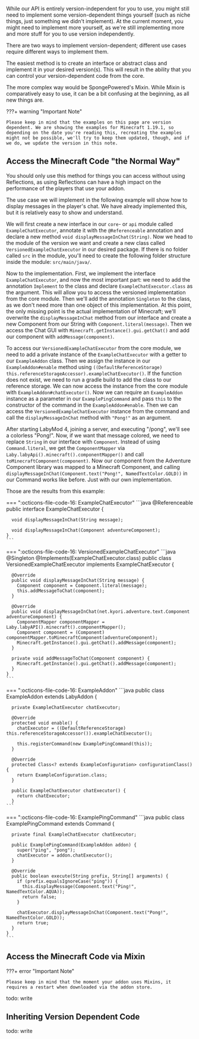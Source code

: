 While our API is entirely version-independent for you to use, you might still need to implement some version-dependent
things yourself (such as niche things, just something we didn't implement). At the current moment, you might need to
implement more yourself, as we're still implementing more and more stuff for you to use version independently.

There are two ways to implement version-dependent; different use cases require different ways to implement them.

The easiest method is to create an interface or abstract class and implement it in your desired version(s). This will
result in the ability that you can control your version-dependent code from the core.

The more complex way would be SpongePowered's Mixin. While Mixin is comparatively easy to use, it can be a bit confusing
at the beginning, as all new things are.

???+ warning "Important Note"

    Please keep in mind that the examples on this page are version dependent. We are showing the examples for Minecraft 1.19.1, so depending on the date you're reading this, recreating the examples might not be possible, we'll try to keep them updated, though, and if we do, we update the version in this note.

## Access the Minecraft Code "the Normal Way"
You should only use this method for things you can access without using Reflections, as using Reflections can have a
high impact on the performance of the players that use your addon.

The use case we will implement in the following example will show how to display messages in the player's chat. We have
already implemented this, but it is relatively easy to show and understand.

We will first create a new interface in our `core`- or `api` module called `ExampleChatExecutor`, annotate it with the `@Referenceable` annotation and declare a new
method `void displayMessageInChat(String)`. Now we head to the module of the version we want and create a new class
called `VersionedExampleChatExecutor` in our desired package. If there is no folder called `src` in the module, you'll
need to create the following folder structure inside the module: `src/main/java/`.

Now to the implementation. First, we implement the interface `ExampleChatExecutor`, and now the most important part: we
need to add the annotation `Implement` to the class and declare `ExampleChatExecutor.class` as the argument. This will
allow you to access the versioned implementation from the core module. Then we'll add the annotation `Singleton` to the
class, as we don't need more than one object of this implementation. At this point, the only missing point is the actual
implementation of Minecraft; we'll overwrite the `displayMessageInChat` method from our interface and create a new
Component from our String with `Component.literal(message)`. Then we access the Chat GUI
with `Minecraft.getInstance().gui.getChat()` and add our component with `addMessage(component)`.

To access our `VersionedExampleChatExecutor` from the core module, we need to add a private instance of the `ExampleChatExecutor` with a getter to our `ExampleAddon` class. Then we assign the instance in our `ExampleAddon#enable` method using `((DefaultReferenceStorage) this.referenceStorageAccessor).exampleChatExecutor()`. If the function does not exist, we need to run a gradle build to add the class to our reference storage. We can now access the instance from the core module with `ExampleAddon#chatExecutor()`. Now we can require an `ExampleAddon` instance as a parameter in our `ExamplePingCommand` and pass `this` to the constructor of the command in the `ExampleAddon#enable`. Then we can access the `VersionedExampleChatExecutor` instance from the command and call the `displayMessageInChat` method with `"Pong!"` as an argument.

After starting LabyMod 4, joining a server, and executing "/pong", we'll see a colorless "Pong!". Now, if we want that
message colored, we need to replace `String` in our interface with `Component`. Instead of using `Command.literal`, we
get the `ComponentMapper` via `Laby.labyApi().minecraft().componentMapper()` and call `toMinecraftComponent(component)`.
Now our component from the Adventure Component library was mapped to a Minecraft Component, and
calling `displayMessageInChat(Component.text("Pong!", NamedTextColor.GOLD))` in our Command works like before. Just with
our own implementation.

Those are the results from this example:

=== ":octicons-file-code-16: ExampleChatExecutor"
    ```java
    @Referenceable
    public interface ExampleChatExecutor {
    
      void displayMessageInChat(String message);
    
      void displayMessageInChat(Component adventureComponent);
    }
    ```

=== ":octicons-file-code-16: VersionedExampleChatExecutor"
    ```java
    @Singleton
    @Implements(ExampleChatExecutor.class)
    public class VersionedExampleChatExecutor implements ExampleChatExecutor {
    
      @Override
      public void displayMessageInChat(String message) {
        Component component = Component.literal(message);
        this.addMessageToChat(component);
      }
    
      @Override
      public void displayMessageInChat(net.kyori.adventure.text.Component adventureComponent) {
        ComponentMapper componentMapper = Laby.labyAPI().minecraft().componentMapper();
        Component component = (Component) componentMapper.toMinecraftComponent(adventureComponent);
        Minecraft.getInstance().gui.getChat().addMessage(component);
      }
    
      private void addMessageToChat(Component component) {
        Minecraft.getInstance().gui.getChat().addMessage(component);
      }
    }
    ```

=== ":octicons-file-code-16: ExampleAddon"
    ```java
    public class ExampleAddon extends LabyAddon<ExampleConfiguration> {
    
      private ExampleChatExecutor chatExecutor;

      @Override
      protected void enable() {
        chatExecutor = ((DefaultReferenceStorage) this.referenceStorageAccessor()).exampleChatExecutor();

        this.registerCommand(new ExamplePingCommand(this));
      }

      @Override
      protected Class<? extends ExampleConfiguration> configurationClass() {
        return ExampleConfiguration.class;
      }

      public ExampleChatExecutor chatExecutor() {
        return chatExecutor;
      }
    ```

=== ":octicons-file-code-16: ExamplePingCommand"
    ```java
    public class ExamplePingCommand extends Command {
    
      private final ExampleChatExecutor chatExecutor;

      public ExamplePingCommand(ExampleAddon addon) {
        super("ping", "pong");
        chatExecutor = addon.chatExecutor();
      }
    
      @Override
      public boolean execute(String prefix, String[] arguments) {
        if (prefix.equalsIgnoreCase("ping")) {
          this.displayMessage(Component.text("Ping!", NamedTextColor.AQUA));
          return false;
        }
    
        chatExecutor.displayMessageInChat(Component.text("Pong!", NamedTextColor.GOLD));
        return true;
      }
    }
    ```

## Access the Minecraft Code via Mixin

???+ error "Important Note"

    Please keep in mind that the moment your addon uses Mixins, it requires a restart when downloaded via the addon store.

todo: write

## Inheriting Version Dependent Code

todo: write
